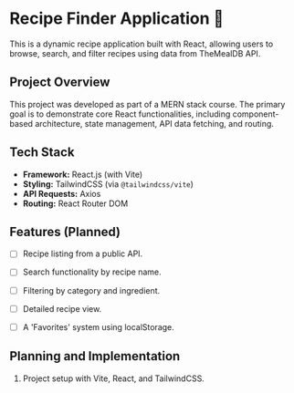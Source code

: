 # Recipe Finder Application 🍳

This is a dynamic recipe application built with React, allowing users to browse, search, and filter recipes using data from TheMealDB API.

## Project Overview

This project was developed as part of a MERN stack course. The primary goal is to demonstrate core React functionalities, including component-based architecture, state management, API data fetching, and routing.

## Tech Stack

- **Framework:** React.js (with Vite)
- **Styling:** TailwindCSS (via `@tailwindcss/vite`)
- **API Requests:** Axios
- **Routing:** React Router DOM

## Features (Planned)

- [ ] Recipe listing from a public API.
- [ ] Search functionality by recipe name.
- [ ] Filtering by category and ingredient.
- [ ] Detailed recipe view.
- [ ] A 'Favorites' system using localStorage.


## Planning and Implementation

1. Project setup with Vite, React, and TailwindCSS.